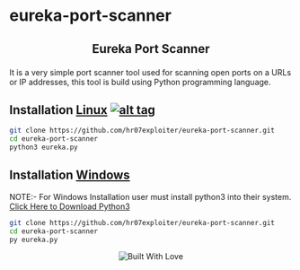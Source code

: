 # eureka-port-scanner
##   <p align="center">Eureka Port Scanner
  </p>


It is a very simple port scanner tool used for scanning open ports on a URLs or IP addresses, this tool is build using Python programming language.


## Installation [Linux](https://wikipedia.org/wiki/Linux) [![alt tag](http://icons.iconarchive.com/icons/dakirby309/simply-styled/32/OS-Linux-icon.png)](https://fr.wikipedia.org/wiki/Linux)

```bash
git clone https://github.com/hr07exploiter/eureka-port-scanner.git
cd eureka-port-scanner
python3 eureka.py
```



## Installation [Windows](https://en.wikipedia.org/wiki/Microsoft_Windows)

NOTE:- For Windows Installation user must install python3 into their system. [Click Here to Download Python3](https://www.python.org/downloads/)

```bash
git clone https://github.com/hr07exploiter/eureka-port-scanner.git
cd eureka-port-scanner
py eureka.py
```



<p align=center>
  <img title="Built With Love" src="https://forthebadge.com/images/badges/built-with-love.svg"></p>
  
  <br>
